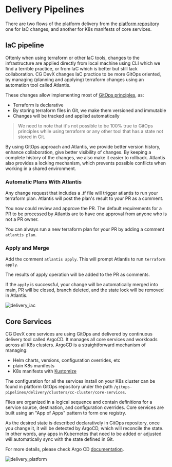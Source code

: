 # Delivery Pipelines

There are two flows of the platform delivery from the [platform repository](../platform_management/platform_repo.md)
one for IaC changes, and another for K8s manifests of core services.

## IaC pipeline

Oftenly when using terraform or other IaC tools,
changes to the infrastructure are applied directly from local machine using CLI which we find a terrible practice,
or from IaC which is better but still lack collaboration.
CG DevX changes IaC practice to be more GitOps oriented,
by managing (planning and applying) terraform changes using an automation tool called Atlantis.

These changes allow implementing most
of [GitOps principles](https://github.com/open-gitops/documents/blob/main/PRINCIPLES.md),
as:

- Terraform is declarative
- By storing terraform files in Git, we make them versioned and immutable
- Changes will be tracked and applied automatically

> We need to note that it's not possible to be 100% true to GitOps principles while using terraform or any other tool
> that has a state not stored in Git.

By using GitOps approach and Atlantis, we provide better version history,
enhance collaboration, give better visibility of changes.
By keeping a complete history of the changes, we also make it easier to rollback.
Atlantis also provides a locking mechanism, which prevents possible conflicts when working in a shared environment.

### Automatic Plans With Atlantis

Any change request that includes a .tf file will trigger atlantis to run your terraform plan.
Atlantis will post the plan's result to your PR as a comment.

You now could review and approve the PR.
The default requirements for a PR to be processed by Atlantis are
to have one approval from anyone who is not a PR owner.

You can always run a new terraform plan for your PR by adding a comment `atlantis plan`.

### Apply and Merge

Add the comment `atlantis apply`.
This will prompt Atlantis to run `terraform apply`.

The results of apply operation will be added to the PR as comments.

If the `apply` is successful, your change will be automatically merged into main, PR will be closed, branch deleted, and
the state lock will be removed in Atlantis.

![delivery_iac](../../assets/diagrams.drawio)

## Core Services

CG DevX core services are using GitOps and delivered by continuous delivery tool called ArgoCD.
It manages all core services and workloads across all K8s clusters.
ArgoCD is a straightforward mechanism of managing:

- Helm charts, versions, configuration overrides, etc
- plain K8s manifests
- K8s manifests with [Kustomize](https://kustomize.io/)

The configuration for all the services install on your K8s cluster can be found in platform GitOps repository under the
path `/gitops-pipelines/delivery/clusters/cc-cluster/core-services`.

Files are organized in a logical sequence and contain definitions for a service source, destination, and configuration
overrides.
Core services are built using an "App of Apps" pattern to form one registry.

As the desired state is described declaratively in GitOps repository, once you change it, it will be detected by ArgoCD,
which will reconcile the state.
In other words,
any apps in Kubernetes that need to be added or adjusted will automatically sync with the state defined in Git.

For more details, please check Argo CD [documentation](https://argo-cd.readthedocs.io/en/stable/).

![delivery_platform](../../assets/diagrams.drawio)

